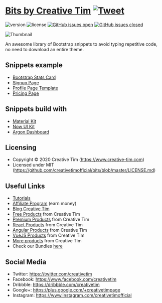 # [Bits by Creative Tim](https://www.creative-tim.com/bits) [![Tweet](https://img.shields.io/twitter/url/http/shields.io.svg?style=social&logo=twitter)](https://twitter.com/intent/tweet?text=Check%20Creative%20Tim%20Snippets%20made%20by%20%40CreativeTim%20%23webdesign%20%23snippets&amp;url=https%3A%2F%2Fwww.creative-tim.com%2Fbits)


![version](https://img.shields.io/badge/version-1.0.0-blue.svg) ![license](https://img.shields.io/badge/license-MIT-blue.svg) [![GitHub issues open](https://img.shields.io/github/issues/creativetimofficial/bits.svg?maxAge=2592000)](https://github.com/creativetimofficial/bits/issues?q=is%3Aopen+is%3Aissue) [![GitHub issues closed](https://img.shields.io/github/issues-closed-raw/creativetimofficial/bits.svg?maxAge=2592000)](https://github.com/creativetimofficial/bits/issues?q=is%3Aissue+is%3Aclosed)

![Thumbnail](https://raw.githubusercontent.com/creativetimofficial/public-assets/master/argon-dashboard-pro-angular/argon-dashboard-pro-angular.gif)

An awesome library of Bootstrap snippets to avoid typing repetitive code, no need to download an entire theme.

## Snippets example

* [Bootstrap Stats Card](https://www.creative-tim.com/bits/bootstrap/bootstrap-stats-card-argon-dashboard)
* [Signup Page](https://www.creative-tim.com/bits/bootstrap/signup-page-now-ui-kit)
* [Profile Page Template](https://www.creative-tim.com/bits/bootstrap/profile-page-template-material-kit)
* [Pricing Page](https://www.creative-tim.com/bits/bootstrap/pricing-page-material-kit)

## Snippets build with

* [Material Kit](https://www.creative-tim.com/product/material-kit)
* [Now UI Kit](https://www.creative-tim.com/product/now-ui-kit)
* [Argon Dashboard](https://www.creative-tim.com/product/argon-dashboard)


## Licensing


- Copyright &copy; 2020 Creative Tim (https://www.creative-tim.com)
- Licensed under MIT (https://github.com/creativetimofficial/bits/blob/master/LICENSE.md)


## Useful Links

- [Tutorials](https://www.youtube.com/channel/UCVyTG4sCw-rOvB9oHkzZD1w)
- [Affiliate Program](https://www.creative-tim.com/affiliates/new?ref=mk-github-readme) (earn money)
- [Blog Creative Tim](http://blog.creative-tim.com/)
- [Free Products](https://www.creative-tim.com/bootstrap-themes/free?ref=mk-github-readme) from Creative Tim
- [Premium Products](https://www.creative-tim.com/bootstrap-themes/premium?ref=mk-github-readme) from Creative Tim
- [React Products](https://www.creative-tim.com/bootstrap-themes/react-themes?ref=mk-github-readme) from Creative Tim
- [Angular Products](https://www.creative-tim.com/bootstrap-themes/angular-themes?ref=mk-github-readme) from Creative Tim
- [VueJS Products](https://www.creative-tim.com/bootstrap-themes/vuejs-themes?ref=mk-github-readme) from Creative Tim
- [More products](https://www.creative-tim.com/bootstrap-themes?ref=mk-github-readme) from Creative Tim
- Check our Bundles [here](https://www.creative-tim.com/bundles?ref=mk-github-readme)

## Social Media

- Twitter: <https://twitter.com/creativetim>
- Facebook: <https://www.facebook.com/creativetim>
- Dribbble: <https://dribbble.com/creativetim>
- Google+: <https://plus.google.com/+creativetimpage>
- Instagram: <https://www.instagram.com/creativetimofficial>
